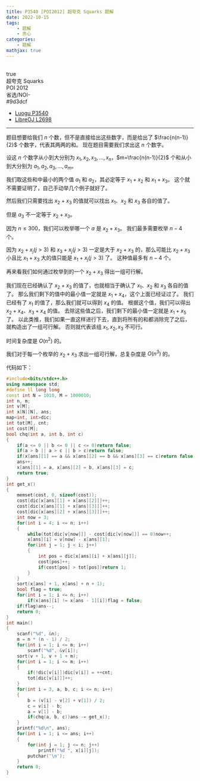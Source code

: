 ```yaml
---
title: P3540 [POI2012] 超夸克 Squarks 题解
date: 2022-10-15
tags:
	- 题解
	- 贪心
categories:
	- 题解
mathjax: true
---
```

<br>
<!-- more -->
<div id="problem-card-vis">true</div>
<div id="problem-info-name">超夸克 Squarks</div>
<div id="problem-info-from">POI 2012</div>
<div id="problem-info-difficulty">省选/NOI-</div>
<div id="problem-info-color">#9d3dcf</div>
<div id="problem-info-submit"><ul><li><a href="https://www.luogu.com.cn/problem/P3540">Luogu P3540</a></li><li><a href="https://loj.ac/p/2698">LibreOJ L2698</a></li></ul></div>

----

题目想要给我们 $n$ 个数，但不是直接给出这些数字，而是给出了 $\frac{n(n-1)}{2}$ 个数字，代表其两两的和。
现在题目需要我们求出这 $n$ 个数字。

设这 $n$ 个数字从小到大分别为 $x_1,x_2,x_3,\dots,x_n$，$m=\frac{n(n-1)}{2}$ 个和从小到大分别为 $a_1,a_2,a_3,\dots,a_m$。

我们取这些和中最小的两个值 $a_1$ 和 $a_2$，其必定等于 $x_1+x_2$ 和 $x_1+x_3$。
这个就不需要证明了，自己手动举几个例子就好了。

然后我们只需要找出 $x_2+x_3$ 的值就可以找出 $x_1$、$x_2$ 和 $x_3$ 各自的值了。

但是 $a_3$ 不一定等于 $x_2+x_3$。

因为 $n \leq 300$，我们可以枚举哪一个 $a$ 是 $x_2+x_3$。
我们最多需要枚举 $n-4$ 个。

因为 $x_2+x_j(j>3)$ 和 $x_3+x_j(j>3)$ 一定是大于 $x_2+x_3$ 的，那么可能比 $x_2+x_3$ 小且比 $x_1+x_3$ 大的值只能是 $x_1+x_j(j>3)$ 了。
这种值最多有 $n-4$ 个。

再来看我们如何通过枚举到的一个 $x_2+x_3$ 得出一组可行解。

我们现在已经确认了 $x_2+x_3$ 的值了，也就相当于确认了 $x_1$、$x_2$ 和 $x_3$ 各自的值了。
那么我们剩下的值中的最小值一定就是 $x_1+x_4$，这个上面已经证过了。
我们已经有了 $x_1$ 的值了，那么我们就可以得到 $x_4$ 的值。
根据这个值，我们可以得出 $x_2+x_4$、$x_3+x_4$ 的值。
去除这些值之后，我们剩下的最小值一定就是 $x_1+x_5$ 了。
以此类推，我们如果一直这样进行下去，直到将所有的和都消除完了之后，就构造出了一组可行解。
否则就代表该组 $x_1,x_2,x_3$ 不可行。

时间复杂度是 $O(n^2)$ 的。

我们对于每一个枚举的 $x_2+x_3$ 求出一组可行解，总复杂度是 $O(n^3)$ 的。

代码如下：

``` cpp
#include<bits/stdc++.h>
using namespace std;
#define ll long long
const int N = 1010, M = 1000010;
int n, m;
int v[M];
int x[N][N], ans;
map<int, int>dic;
int tot[M], cnt;
int cost[M];
bool chq(int a, int b, int c)
{
	if(a <= 0 || b <= 0 || c <= 0)return false;
	if(a > b || a > c || b > c)return false;
	if(x[ans][1] == a && x[ans][2] == b && x[ans][3] == c)return false;
	ans++;
	x[ans][1] = a, x[ans][2] = b, x[ans][3] = c;
	return true;
}
int get_x()
{
	memset(cost, 0, sizeof(cost));
	cost[dic[x[ans][1] + x[ans][2]]]++;
	cost[dic[x[ans][1] + x[ans][3]]]++;
	cost[dic[x[ans][2] + x[ans][3]]]++;
	int now = 3;
	for(int i = 4; i <= n; i++)
	{
		while(tot[dic[v[now]]] - cost[dic[v[now]]] == 0)now++;
		x[ans][i] = v[now] - x[ans][1];
		for(int j = 1; j < i; j++)
		{
			int pos = dic[x[ans][i] + x[ans][j]];
			cost[pos]++;
			if(cost[pos] > tot[pos])return 1;
		}
	}
	sort(x[ans] + 1, x[ans] + n + 1);
	bool flag = true;
	for(int i = 1; i <= n; i++)
		if(x[ans][i] != x[ans - 1][i])flag = false;
	if(flag)ans--;
	return 0;
}
int main()
{
	scanf("%d", &n);
	m = n * (n - 1) / 2;
	for(int i = 1; i <= m; i++)
		scanf("%d", &v[i]);
	sort(v + 1, v + 1 + m);
	for(int i = 1; i <= m; i++)
	{
		if(!dic[v[i]])dic[v[i]] = ++cnt;
		tot[dic[v[i]]]++;
	}
	for(int i = 3, a, b, c; i <= n; i++)
	{
		b = (v[i] - v[2] + v[1]) / 2;
		c = v[i] - b;
		a = v[1] - b;
		if(chq(a, b, c))ans -= get_x();
	}
	printf("%d\n", ans);
	for(int i = 1; i <= ans; i++)
	{
		for(int j = 1; j <= n; j++)
			printf("%d ", x[i][j]);
		putchar('\n');
	}
	return 0;
}
```

